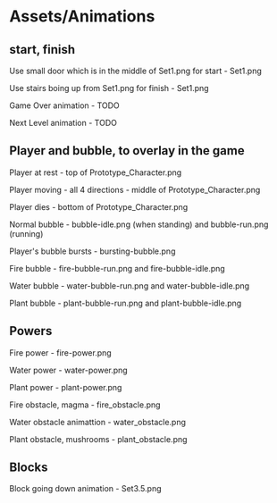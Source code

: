 # Assets/Animations
## start, finish
Use small door which is in the middle of Set1.png for start - Set1.png 

Use stairs boing up from Set1.png for finish - Set1.png

Game Over animation - TODO 

Next Level animation - TODO

## Player and bubble, to overlay in the game
Player at rest - top of Prototype_Character.png

Player moving - all 4 directions - middle of Prototype_Character.png

Player dies - bottom of Prototype_Character.png

Normal bubble - bubble-idle.png (when standing) and bubble-run.png (running)

Player's bubble bursts - bursting-bubble.png

Fire bubble - fire-bubble-run.png and fire-bubble-idle.png

Water bubble - water-bubble-run.png and water-bubble-idle.png

Plant bubble - plant-bubble-run.png and plant-bubble-idle.png

## Powers 
Fire power - fire-power.png

Water power - water-power.png

Plant power - plant-power.png

Fire obstacle, magma - fire_obstacle.png

Water obstacle animattion - water_obstacle.png 

Plant obstacle, mushrooms - plant_obstacle.png

## Blocks
Block going down animation - Set3.5.png
